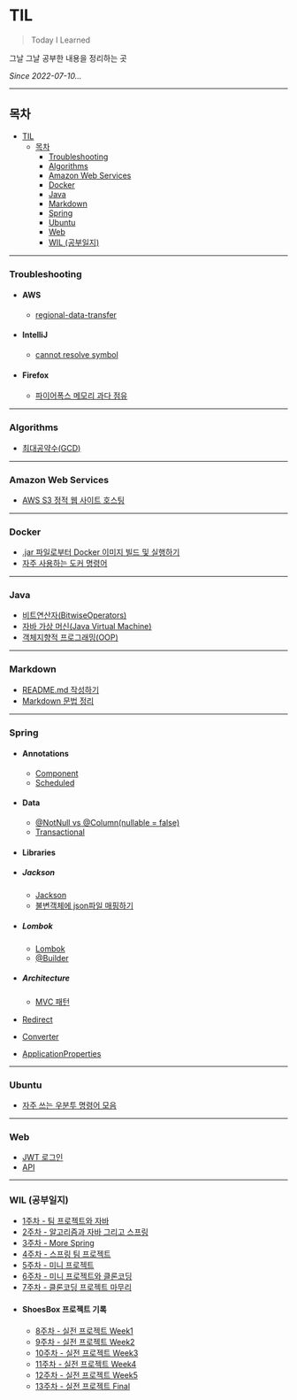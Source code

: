 # TIL

>Today I Learned

그날 그날 공부한 내용을 정리하는 곳

_Since 2022-07-10..._

---

## 목차

- [TIL](#til)
  - [목차](#목차)
    - [Troubleshooting](#troubleshooting)
    - [Algorithms](#algorithms)
    - [Amazon Web Services](#amazon-web-services)
    - [Docker](#docker)
    - [Java](#java)
    - [Markdown](#markdown)
    - [Spring](#spring)
    - [Ubuntu](#ubuntu)
    - [Web](#web)
    - [WIL (공부일지)](#wil-공부일지)

---

### Troubleshooting

- #### AWS

  - [regional-data-transfer](0_Troubleshooting/AWS/regional-data-transfer.md)

- #### IntelliJ

  - [cannot resolve symbol](0_Troubleshooting/IntelliJ/cannot-resolve-symbol.md)

- #### Firefox

  - [파이어폭스 메모리 과다 점유](0_Troubleshooting/Firefox/firefox-uses-too-much-memory.md)
  
---

### Algorithms

- [최대공약수(GCD)](Algorithms/GCD.md)

---

### Amazon Web Services

- [AWS S3 정적 웹 사이트 호스팅](AWS/S3/hosting-a-static-website.md)

---

### Docker

- [.jar 파일로부터 Docker 이미지 빌드 및 실행하기](Docker/build-image-and-run-from-jar.md)
- [자주 사용하는 도커 명령어](Docker/Commands.md)

---

### Java

- [비트연산자(BitwiseOperators)](Java/BitwiseOperators.md)
- [자바 가상 머신(Java Virtual Machine)](Java/JVM.md)
- [객체지향적 프로그래밍(OOP)](Java/OOP.md)

---

### Markdown

- [README.md 작성하기](README.md)
- [Markdown 문법 정리](Markdown/BasicMarkdown.md)

---

### Spring

- #### Annotations

  - [Component](Spring/Annotations/Component.md)
  - [Scheduled](Spring/Annotations/Scheduled.md)

- #### Data

  - [@NotNull vs @Column(nullable = false)](Spring/Data/NotNull-vs-Column(nullable%3Dfalse).md)
  - [Transactional](Spring/Data/Transactional.md)

- #### Libraries
  
- ##### Jackson
  
  - [Jackson](Spring/Libraries/Jackson/Jackson.md)
  - [불변객체에 json파일 매핑하기](Spring/Libraries/Jackson/parse-json-to-immutable.md)

- ##### Lombok

  - [Lombok](Spring/Libraries/Lombok/Lombok.md)
  - [@Builder](Spring/Libraries/Lombok/Builder.md)

- ##### Architecture

  - [MVC 패턴](Spring/MVCPattern.md)

- [Redirect](Spring/Redirect.md)
- [Converter](Spring/Converter.md)
- [ApplicationProperties](Spring/ApplicationProperties.md)

---

### Ubuntu

- [자주 쓰는 우분투 명령어 모음](Ubuntu/BasicUbuntuCommands.md)

---

### Web

- [JWT 로그인](Web/JWT.md)
- [API](Web/API.md)

---

### WIL (공부일지)

- [1주차 - 팀 프로젝트와 자바](WIL/220717_%ED%8C%80-%ED%94%84%EB%A1%9C%EC%A0%9D%ED%8A%B8%EC%99%80-%EC%9E%90%EB%B0%94.md)
- [2주차 - 알고리즘과 자바 그리고 스프링](WIL/220724_%EC%95%8C%EA%B3%A0%EB%A6%AC%EC%A6%98%EA%B3%BC-%EC%9E%90%EB%B0%94-%EA%B7%B8%EB%A6%AC%EA%B3%A0-%EC%8A%A4%ED%94%84%EB%A7%81.md)
- [3주차 - More Spring](WIL/220731_More-Spring.md)
- [4주차 - 스프링 팀 프로젝트](WIL/220807_%EC%8A%A4%ED%94%84%EB%A7%81-%EC%8B%9C%ED%81%90%EB%A6%AC%ED%8B%B0.md)
- [5주차 - 미니 프로젝트](WIL/220814_%EB%AF%B8%EB%8B%88-%ED%94%84%EB%A1%9C%EC%A0%9D%ED%8A%B8-%EC%8B%9C%EC%9E%91.md)
- [6주차 - 미니 프로젝트와 클론코딩](WIl/220821_%EB%AF%B8%EB%8B%88-%ED%94%84%EB%A1%9C%EC%A0%9D%ED%8A%B8-%EB%A7%88%EB%AC%B4%EB%A6%AC.md)
- [7주차 - 클론코딩 프로젝트 마무리](WIl/220828_%ED%81%B4%EB%A1%A0%EC%BD%94%EB%94%A9-%ED%94%84%EB%A1%9C%EC%A0%9D%ED%8A%B8-%EB%A7%88%EB%AC%B4%EB%A6%AC.md)
- #### ShoesBox 프로젝트 기록
  - [8주차 - 실전 프로젝트 Week1](WIL/220904_%EC%8B%A4%EC%A0%84-%ED%94%84%EB%A1%9C%EC%A0%9D%ED%8A%B8-Week1.md)
  - [9주차 - 실전 프로젝트 Week2](WIL/220911_%EC%8B%A4%EC%A0%84-%ED%94%84%EB%A1%9C%EC%A0%9D%ED%8A%B8-Week2.md)
  - [10주차 - 실전 프로젝트 Week3](WIL/220918_%EC%8B%A4%EC%A0%84-%ED%94%84%EB%A1%9C%EC%A0%9D%ED%8A%B8-Week3.md)
  - [11주차 - 실전 프로젝트 Week4](WIL/220925_%EC%8B%A4%EC%A0%84-%ED%94%84%EB%A1%9C%EC%A0%9D%ED%8A%B8-Week4.md)
  - [12주차 - 실전 프로젝트 Week5](WIL/221002_%EC%8B%A4%EC%A0%84-%ED%94%84%EB%A1%9C%EC%A0%9D%ED%8A%B8-Week5.md)
  - [13주차 - 실전 프로젝트 Final](WIL/221009_%EC%8B%A4%EC%A0%84-%ED%94%84%EB%A1%9C%EC%A0%9D%ED%8A%B8-Final.md)
